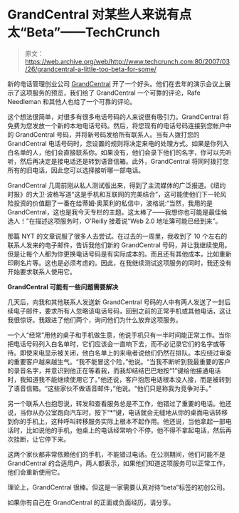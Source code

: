 # GrandCentral 对某些人来说有点太“Beta”——TechCrunch

> 原文：<https://web.archive.org/web/http://www.techcrunch.com:80/2007/03/26/grandcentral-a-little-too-beta-for-some/>

 [](https://web.archive.org/web/20220119080620/http://www.grandcentral.com/) 新的电话管理创业公司 [GrandCentral](https://web.archive.org/web/20220119080620/http://www.grandcentral.com/) 开了一个好头。他们在去年的演示会议上展示了这项服务的预览，我们给了 GrandCentral 一个可靠的评论，Rafe Needleman 和其他人也给了一个可靠的评论。

这个想法很简单，对很多有很多电话号码的人来说很有吸引力。GrandCentral 将免费为您发放一个新的本地电话号码。然后，将您现有的电话号码连接到您帐户中的 GrandCentral 号码，并将新号码发给所有联系人。当有人拨打您的 GrandCentral 电话号码时，您设置的规则将决定来电的处理方式。如果是你列入白名单的人，他们会直接联系你。如果没有，他们会录下他们的名字，你可以先听听，然后再决定是接电话还是转到语音信箱。此外，GrandCentral 将同时拨打您所有的旧电话，因此您可以选择接听哪一部电话。

GrandCentral 几周前刚从私人测试版出来，得到了主流媒体的广泛报道。《纽约时报》的大卫·波格写道“这是手机和互联网的完美结合”，这可能使他们下一轮风险投资的价值翻了一番在给蒂姆·奥莱利的私信中，波格说:“当然，我用的是 GrandCentral，这也是我今天专栏的主题。这太棒了——我想你也可能是最佳候选人！”在描述这项服务时，O'Reilly 接着说“Web 2.0 地址簿可能已经到来”。

那篇 NYT 的文章说服了很多人去尝试。在过去的一周里，我收到了 10 个左右的联系人发来的电子邮件，告诉我他们新的 GrandCentral 号码，并让我继续使用。但是让每个人都为你更换电话号码是有实际成本的。而且还有其他成本，比如重新印刷名片等。这也是必须考虑的。因此，在我继续测试这项服务的同时，我还没有开始要求联系人使用它。

**GrandCentral 可能有一些问题需要解决**

几天后，向我和其他联系人发送新 GrandCentral 号码的人中有两人发送了一封后续电子邮件，要求所有人忽略该电话号码，回到之前的正常手机或其他电话，这让我很惊讶。我跟进了他们两个，询问他们为什么放弃这项服务。

一个人“经常”用他的桌子和手机做生意，他说手机只有一半时间能正常工作。当你把电话号码列入白名单时，它们应该会一直响下去，而不必记录它们的名字或等待。即使来电显示被关闭，他白名单上的来电者说他们仍然在排队。本应绕过审查的重要客户越来越生气。“我不能冒这个险，”他说。“当我不断听到我最重要的客户的录音名字，并意识到他正在等着我，而我却结结巴巴地按“1”键给他接通电话时，我知道我不能继续使用它了。”他还说，客户抱怨电话根本没人接，而是被转到了语音信箱。“这些家伙不做语音邮件，”他说。“他们只是称我为竞争对手。”

另一个联系人也抱怨说，转发和查看服务总是不工作，他错过了重要的电话。他还说，当你从办公室跑向汽车时，按下“*”键，电话就会无缝地从你的桌面电话转移到你的手机上，这种呼叫转移服务实际上根本不起作用。他还说，当他拿起一部电话时，比如说他的手机，他桌上的电话经常响个不停，他不得不拿起电话，然后再次挂断，让它停下来。

这两个家伙都非常依赖他们的手机，不能错过电话。在公测期间，他们可能不是 GrandCentral 的合适用户。两人都表示，如果他们知道这项服务可以正常工作，他们会重新使用它。

理论上，GrandCentral 很棒。但这是一家需要认真对待“beta”标签的初创公司。

如果你有自己在 GrandCentral 的正面或负面经历，请分享。